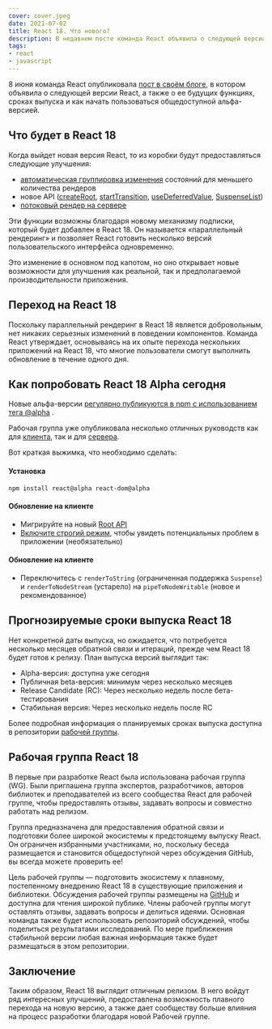 ```yaml
---
cover: cover.jpeg
date: 2021-07-02
title: React 18. Что нового?
description: В недавнем посте команда React объявила о следующей версии React, а также о ее будущих функциях, сроках выпуска и как начать пользоваться общедоступной альфа-версией.
tags:
- react
- javascript
---
```


8 июня команда React опубликовала [пост в своём блоге](https://ru.reactjs.org/blog/2021/06/08/the-plan-for-react-18.html),
в котором объявила о следующей версии React, а также о ее будущих функциях, сроках выпуска и как начать пользоваться общедоступной альфа-версией.

## Что будет в React 18

Когда выйдет новая версия React, то из коробки будут предоставляться следующие улучшения:

- [автоматическая группировка изменения](/articles/react-18-batching/) состояний для меньшего количества рендеров
- новое API ([createRoot](/articles/react-18-create-root),
  [startTransition](/articles/react-18-start-transition/),
  [useDeferredValue](https://ru.reactjs.org/docs/concurrent-mode-reference.html#usedeferredvalue),
  [SuspenseList](https://ru.reactjs.org/docs/concurrent-mode-reference.html#suspenselist))
- [потоковый рендер на сервере](https://github.com/reactwg/react-18/discussions/37)

Эти функции возможны благодаря новому механизму подписки, который будет добавлен в React 18. Он называется «параллельный
рендеринг» и позволяет React готовить несколько версий пользовательского интерфейса одновременно. 

Это изменение в основном под капотом, но оно открывает новые возможности для улучшения как реальной, так и предполагаемой
производительности приложения.

## Переход на React 18

Поскольку параллельный рендеринг в React 18 является добровольным, нет никаких серьезных изменений в поведении
компонентов. Команда React утверждает, основываясь на их опыте перехода нескольких приложений на React 18, что многие
пользователи смогут выполнить обновление в течение одного дня.

## Как попробовать React 18 Alpha сегодня

Новые
альфа-версии [регулярно публикуются в npm с использованием тега @alpha](https://github.com/reactwg/react-18/discussions/9)
.

Рабочая группа уже опубликовала несколько отличных руководств как для [клиента](https://github.com/reactwg/react-18/discussions/6),
так и для [сервера](https://github.com/reactwg/react-18/discussions/22).

Вот краткая выжимка, что необходимо сделать:

#### Установка

```shell
npm install react@alpha react-dom@alpha
```

#### Обновление на клиенте

- Мигрируйте на новый [Root API](https://github.com/reactwg/react-18/discussions/5)
- [Включите строгий режим](https://ru.reactjs.org/docs/strict-mode.html), чтобы увидеть потенциальных проблем в приложении (необязательно)

#### Обновление на клиенте

- Переключитесь с `renderToString` (ограниченная поддержка `Suspense`) и 
  `renderToNodeStream` (устарело) на `pipeToNodeWritable` (новое и рекомендованное)

## Прогнозируемые сроки выпуска React 18

Нет конкретной даты выпуска, но ожидается, что потребуется несколько месяцев обратной связи и итераций, прежде чем React
18 будет готов к релизу. План выпуска версий выглядит так:

- Alpha-версия: доступна уже сегодня
- Публичная beta-версия: минимум через несколько месяцев
- Release Candidate (RC): Через несколько недель после бета-тестирования
- Стабильная версия: Через несколько недель после RC

Более подробная информация о планируемых сроках выпуска доступна
в репозитории [рабочей группы](https://github.com/reactwg/react-18/discussions/9).

## Рабочая группа React 18

В первые при разработке React была использована рабочая группа (WG).
Были приглашена группа экспертов, разработчиков, авторов библиотек и преподавателей из всего сообщества React 
для рабочей группе, чтобы предоставлять отзывы, задавать вопросы и совместно работать над релизом.

Группа предназначена для предоставления обратной связи и подготовки более широкой экосистемы к предстоящему выпуску React. Он ограничен избранными участниками, но, поскольку беседа размещается и становится общедоступной через обсуждения GitHub, вы всегда можете проверить ее!

Цель рабочей группы — подготовить экосистему к плавному, постепенному внедрению React 18 в существующие приложения и библиотеки.
Обсуждения рабочей группы размещены на [GitHub](https://github.com/reactwg/react-18/discussions) и доступна для чтения широкой публике.
Члены рабочей группы могут оставлять отзывы, задавать вопросы и делиться идеями. 
Основная команда также будет использовать репозиторий обсуждений, чтобы поделиться результатами исследований.
По мере приближения стабильной версии любая важная информация также будет размещаться в этом репозитории.

## Заключение

Таким образом, React 18 выглядит отличным релизом. 
В него войдут ряд интересных улучшений, предоставлена возможность плавного перехода на новую версию,
а также дает сообществу больше влияния на процесс разработки благодаря новой Рабочей группе.

